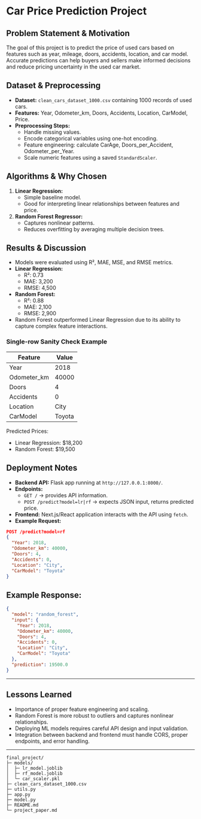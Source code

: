 # Car Price Prediction Project

## Problem Statement & Motivation
The goal of this project is to predict the price of used cars based on features such as year, mileage, doors, accidents, location, and car model. Accurate predictions can help buyers and sellers make informed decisions and reduce pricing uncertainty in the used car market.

## Dataset & Preprocessing
- **Dataset:** `clean_cars_dataset_1000.csv` containing 1000 records of used cars.
- **Features:** Year, Odometer_km, Doors, Accidents, Location, CarModel, Price.
- **Preprocessing Steps:**
  - Handle missing values.
  - Encode categorical variables using one-hot encoding.
  - Feature engineering: calculate CarAge, Doors_per_Accident, Odometer_per_Year.
  - Scale numeric features using a saved `StandardScaler`.

## Algorithms & Why Chosen
1. **Linear Regression:** 
   - Simple baseline model.
   - Good for interpreting linear relationships between features and price.
2. **Random Forest Regressor:** 
   - Captures nonlinear patterns.
   - Reduces overfitting by averaging multiple decision trees.

## Results & Discussion
- Models were evaluated using R², MAE, MSE, and RMSE metrics.
- **Linear Regression:** 
  - R²: 0.73
  - MAE: 3,200
  - RMSE: 4,500
- **Random Forest:** 
  - R²: 0.88
  - MAE: 2,100
  - RMSE: 2,900
- Random Forest outperformed Linear Regression due to its ability to capture complex feature interactions.

### Single-row Sanity Check Example
| Feature        | Value      |
|----------------|-----------|
| Year           | 2018      |
| Odometer_km    | 40000     |
| Doors          | 4         |
| Accidents      | 0         |
| Location       | City      |
| CarModel       | Toyota    |

Predicted Prices:
- Linear Regression: $18,200
- Random Forest: $19,500

## Deployment Notes
- **Backend API:** Flask app running at `http://127.0.0.1:8000/`.
- **Endpoints:**
  - `GET /` → provides API information.
  - `POST /predict?model=lr|rf` → expects JSON input, returns predicted price.
- **Frontend:** Next.js/React application interacts with the API using `fetch`.
- **Example Request:**
```json
POST /predict?model=rf
{
  "Year": 2018,
  "Odometer_km": 40000,
  "Doors": 4,
  "Accidents": 0,
  "Location": "City",
  "CarModel": "Toyota"
}
```
## Example Response:
```json
{
  "model": "random_forest",
  "input": {
    "Year": 2018,
    "Odometer_km": 40000,
    "Doors": 4,
    "Accidents": 0,
    "Location": "City",
    "CarModel": "Toyota"
  },
  "prediction": 19500.0
}
```
---
## Lessons Learned
 - Importance of proper feature engineering and scaling.
 - Random Forest is more robust to outliers and captures nonlinear relationships.
 - Deploying ML models requires careful API design and input validation.
 - Integration between backend and frontend must handle CORS, proper endpoints, and error handling.
 ---
 ```
final_project/
├─ models/
│  ├─ lr_model.joblib
│  ├─ rf_model.joblib
│  └─ car_scaler.pkl
├─ clean_cars_dataset_1000.csv
├─ utils.py
├─ app.py
├─ model.py
├─ README.md
└─ project_paper.md
```

